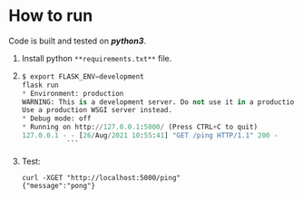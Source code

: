 # How to run
Code is built and tested on **_python3_**. 
1. Install python `**requirements.txt**` file.
2. ```python
   $ export FLASK_ENV=development
   flask run
   * Environment: production
   WARNING: This is a development server. Do not use it in a production deployment.
   Use a production WSGI server instead.
   * Debug mode: off
   * Running on http://127.0.0.1:5000/ (Press CTRL+C to quit)
   127.0.0.1 - - [26/Aug/2021 10:55:41] "GET /ping HTTP/1.1" 200 -
              ```
3. Test:
   ```shell
   curl -XGET "http://localhost:5000/ping"                                                                                           
   {"message":"pong"}
    ```